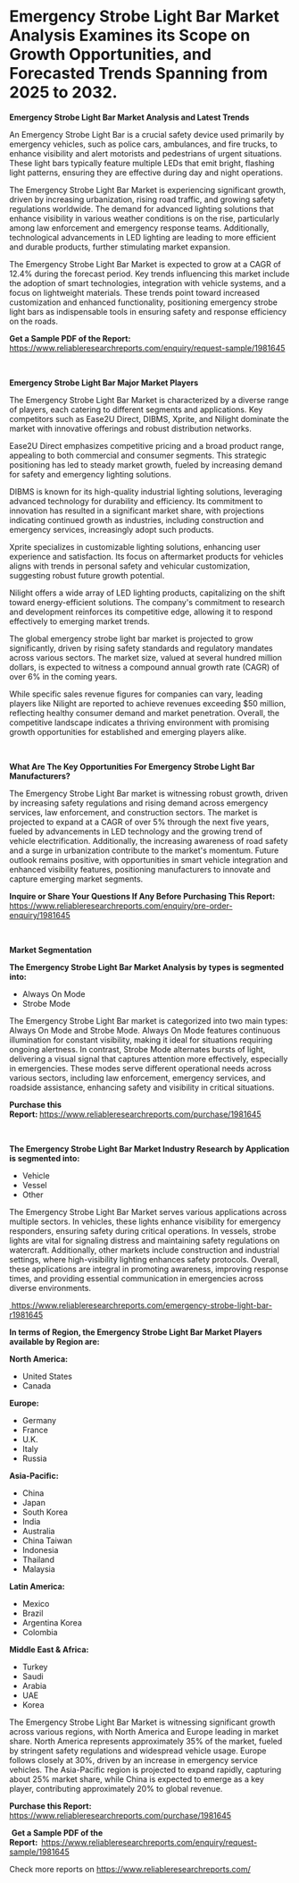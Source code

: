 <p><h1>Emergency Strobe Light Bar Market Analysis Examines its Scope on Growth Opportunities, and Forecasted Trends Spanning from 2025 to 2032.</h1></p><p><strong>Emergency Strobe Light Bar Market Analysis and Latest Trends</strong></p>
<p><p>An Emergency Strobe Light Bar is a crucial safety device used primarily by emergency vehicles, such as police cars, ambulances, and fire trucks, to enhance visibility and alert motorists and pedestrians of urgent situations. These light bars typically feature multiple LEDs that emit bright, flashing light patterns, ensuring they are effective during day and night operations.</p><p>The Emergency Strobe Light Bar Market is experiencing significant growth, driven by increasing urbanization, rising road traffic, and growing safety regulations worldwide. The demand for advanced lighting solutions that enhance visibility in various weather conditions is on the rise, particularly among law enforcement and emergency response teams. Additionally, technological advancements in LED lighting are leading to more efficient and durable products, further stimulating market expansion.</p><p>The Emergency Strobe Light Bar Market is expected to grow at a CAGR of 12.4% during the forecast period. Key trends influencing this market include the adoption of smart technologies, integration with vehicle systems, and a focus on lightweight materials. These trends point toward increased customization and enhanced functionality, positioning emergency strobe light bars as indispensable tools in ensuring safety and response efficiency on the roads.</p></p>
<p><strong>Get a Sample PDF of the Report:&nbsp;</strong> <a href="https://www.reliableresearchreports.com/enquiry/request-sample/1981645?utm_campaign=3086&utm_medium=2&utm_source=Github&utm_content=ia&utm_term=05042025&utm_id=emergency-strobe-light-bar">https://www.reliableresearchreports.com/enquiry/request-sample/1981645</a></p>
<p>&nbsp;</p>
<p><strong>Emergency Strobe Light Bar Major Market Players</strong></p>
<p><p>The Emergency Strobe Light Bar Market is characterized by a diverse range of players, each catering to different segments and applications. Key competitors such as Ease2U Direct, DIBMS, Xprite, and Nilight dominate the market with innovative offerings and robust distribution networks. </p><p>Ease2U Direct emphasizes competitive pricing and a broad product range, appealing to both commercial and consumer segments. This strategic positioning has led to steady market growth, fueled by increasing demand for safety and emergency lighting solutions.</p><p>DIBMS is known for its high-quality industrial lighting solutions, leveraging advanced technology for durability and efficiency. Its commitment to innovation has resulted in a significant market share, with projections indicating continued growth as industries, including construction and emergency services, increasingly adopt such products.</p><p>Xprite specializes in customizable lighting solutions, enhancing user experience and satisfaction. Its focus on aftermarket products for vehicles aligns with trends in personal safety and vehicular customization, suggesting robust future growth potential.</p><p>Nilight offers a wide array of LED lighting products, capitalizing on the shift toward energy-efficient solutions. The company's commitment to research and development reinforces its competitive edge, allowing it to respond effectively to emerging market trends.</p><p>The global emergency strobe light bar market is projected to grow significantly, driven by rising safety standards and regulatory mandates across various sectors. The market size, valued at several hundred million dollars, is expected to witness a compound annual growth rate (CAGR) of over 6% in the coming years.</p><p>While specific sales revenue figures for companies can vary, leading players like Nilight are reported to achieve revenues exceeding $50 million, reflecting healthy consumer demand and market penetration. Overall, the competitive landscape indicates a thriving environment with promising growth opportunities for established and emerging players alike.</p></p>
<p>&nbsp;</p>
<p><strong>What Are The Key Opportunities For Emergency Strobe Light Bar Manufacturers?</strong></p>
<p><p>The Emergency Strobe Light Bar market is witnessing robust growth, driven by increasing safety regulations and rising demand across emergency services, law enforcement, and construction sectors. The market is projected to expand at a CAGR of over 5% through the next five years, fueled by advancements in LED technology and the growing trend of vehicle electrification. Additionally, the increasing awareness of road safety and a surge in urbanization contribute to the market's momentum. Future outlook remains positive, with opportunities in smart vehicle integration and enhanced visibility features, positioning manufacturers to innovate and capture emerging market segments.</p></p>
<p><strong>Inquire or Share Your Questions If Any Before Purchasing This Report:</strong> <a href="https://www.reliableresearchreports.com/enquiry/pre-order-enquiry/1981645?utm_campaign=3086&utm_medium=2&utm_source=Github&utm_content=ia&utm_term=05042025&utm_id=emergency-strobe-light-bar">https://www.reliableresearchreports.com/enquiry/pre-order-enquiry/1981645</a></p>
<p>&nbsp;</p>
<p><strong>Market Segmentation</strong></p>
<p><strong>The Emergency Strobe Light Bar Market Analysis by types is segmented into:</strong></p>
<p><ul><li>Always On Mode</li><li>Strobe Mode</li></ul></p>
<p><p>The Emergency Strobe Light Bar market is categorized into two main types: Always On Mode and Strobe Mode. Always On Mode features continuous illumination for constant visibility, making it ideal for situations requiring ongoing alertness. In contrast, Strobe Mode alternates bursts of light, delivering a visual signal that captures attention more effectively, especially in emergencies. These modes serve different operational needs across various sectors, including law enforcement, emergency services, and roadside assistance, enhancing safety and visibility in critical situations.</p></p>
<p><strong>Purchase this Report:&nbsp;</strong><a href="https://www.reliableresearchreports.com/purchase/1981645?utm_campaign=3086&utm_medium=2&utm_source=Github&utm_content=ia&utm_term=05042025&utm_id=emergency-strobe-light-bar">https://www.reliableresearchreports.com/purchase/1981645</a></p>
<p>&nbsp;</p>
<p><strong>The Emergency Strobe Light Bar Market Industry Research by Application is segmented into:</strong></p>
<p><ul><li>Vehicle</li><li>Vessel</li><li>Other</li></ul></p>
<p><p>The Emergency Strobe Light Bar Market serves various applications across multiple sectors. In vehicles, these lights enhance visibility for emergency responders, ensuring safety during critical operations. In vessels, strobe lights are vital for signaling distress and maintaining safety regulations on watercraft. Additionally, other markets include construction and industrial settings, where high-visibility lighting enhances safety protocols. Overall, these applications are integral in promoting awareness, improving response times, and providing essential communication in emergencies across diverse environments.</p></p>
<p><a href="https://www.reliableresearchreports.com/emergency-strobe-light-bar-r1981645?utm_campaign=3086&utm_medium=2&utm_source=Github&utm_content=ia&utm_term=05042025&utm_id=emergency-strobe-light-bar">&nbsp;https://www.reliableresearchreports.com/emergency-strobe-light-bar-r1981645</a></p>
<p><strong>In terms of Region, the Emergency Strobe Light Bar Market Players available by Region are:</strong></p>
<p>
    <p> <strong> North America: </strong>
        <ul>
            <li>United States</li>
            <li>Canada</li>
        </ul>
        </p> 
    <p> <strong> Europe: </strong>
        <ul>
            <li>Germany</li>
            <li>France</li>
            <li>U.K.</li>
            <li>Italy</li>
            <li>Russia</li>
        </ul>
        </p> 
    <p> <strong> Asia-Pacific: </strong>
        <ul>
            <li>China</li>
            <li>Japan</li>
            <li>South Korea</li>
            <li>India</li>
            <li>Australia</li>
            <li>China Taiwan</li>
            <li>Indonesia</li>
            <li>Thailand</li>
            <li>Malaysia</li>
        </ul>
        </p> 
    <p> <strong> Latin America: </strong>
        <ul>
            <li>Mexico</li>
            <li>Brazil</li>
            <li>Argentina Korea</li>
            <li>Colombia</li>
        </ul>
        </p> 
    <p> <strong> Middle East & Africa: </strong>
        <ul>
            <li>Turkey</li>
            <li>Saudi</li>
            <li>Arabia</li>
            <li>UAE</li>
            <li>Korea</li>
        </ul>
    </p>
    </p>
<p><p>The Emergency Strobe Light Bar Market is witnessing significant growth across various regions, with North America and Europe leading in market share. North America represents approximately 35% of the market, fueled by stringent safety regulations and widespread vehicle usage. Europe follows closely at 30%, driven by an increase in emergency service vehicles. The Asia-Pacific region is projected to expand rapidly, capturing about 25% market share, while China is expected to emerge as a key player, contributing approximately 20% to global revenue.</p></p>
<p><strong>Purchase this Report: </strong><a href="https://www.reliableresearchreports.com/purchase/1981645?utm_campaign=3086&utm_medium=2&utm_source=Github&utm_content=ia&utm_term=05042025&utm_id=emergency-strobe-light-bar">https://www.reliableresearchreports.com/purchase/1981645</a></p>
<p>&nbsp;<strong>Get a Sample PDF of the Report:&nbsp;&nbsp;</strong><a href="https://www.reliableresearchreports.com/enquiry/request-sample/1981645?utm_campaign=3086&utm_medium=2&utm_source=Github&utm_content=ia&utm_term=05042025&utm_id=emergency-strobe-light-bar">https://www.reliableresearchreports.com/enquiry/request-sample/1981645</a></p>
<p><strong></strong></p>
<p>Check more reports on <a href="https://www.reliableresearchreports.com/?utm_campaign=3086&utm_medium=2&utm_source=Github&utm_content=ia&utm_term=05042025&utm_id=emergency-strobe-light-bar">https://www.reliableresearchreports.com/</a></p>